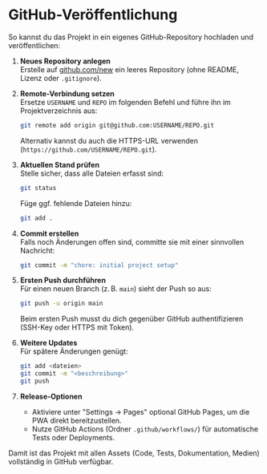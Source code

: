 # GitHub-Veröffentlichung

So kannst du das Projekt in ein eigenes GitHub-Repository hochladen und veröffentlichen:

1. **Neues Repository anlegen**  
   Erstelle auf [github.com/new](https://github.com/new) ein leeres Repository (ohne README, Lizenz oder `.gitignore`).

2. **Remote-Verbindung setzen**  
   Ersetze `USERNAME` und `REPO` im folgenden Befehl und führe ihn im Projektverzeichnis aus:
   ```bash
   git remote add origin git@github.com:USERNAME/REPO.git
   ```
   Alternativ kannst du auch die HTTPS-URL verwenden (`https://github.com/USERNAME/REPO.git`).

3. **Aktuellen Stand prüfen**  
   Stelle sicher, dass alle Dateien erfasst sind:
   ```bash
   git status
   ```
   Füge ggf. fehlende Dateien hinzu:
   ```bash
   git add .
   ```

4. **Commit erstellen**  
   Falls noch Änderungen offen sind, committe sie mit einer sinnvollen Nachricht:
   ```bash
   git commit -m "chore: initial project setup"
   ```

5. **Ersten Push durchführen**  
   Für einen neuen Branch (z. B. `main`) sieht der Push so aus:
   ```bash
   git push -u origin main
   ```
   Beim ersten Push musst du dich gegenüber GitHub authentifizieren (SSH-Key oder HTTPS mit Token).

6. **Weitere Updates**  
   Für spätere Änderungen genügt:
   ```bash
   git add <dateien>
   git commit -m "<beschreibung>"
   git push
   ```

7. **Release-Optionen**  
   - Aktiviere unter "Settings → Pages" optional GitHub Pages, um die PWA direkt bereitzustellen.
   - Nutze GitHub Actions (Ordner `.github/workflows/`) für automatische Tests oder Deployments.

Damit ist das Projekt mit allen Assets (Code, Tests, Dokumentation, Medien) vollständig in GitHub verfügbar.
